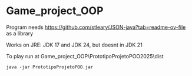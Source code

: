 # Game_project_OOP

Program needs https://github.com/stleary/JSON-java?tab=readme-ov-file as a library

Works on JRE: JDK 17 and JDK 24, but doesnt in JDK 21

To play run at Game_project_OOP\PrototipoProjetoPOO2025\dist
```
java -jar PrototipoProjetoPOO.jar
```

